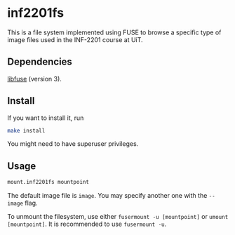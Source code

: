 # inf2201fs

This is a file system implemented using FUSE to browse a specific type of image files used in the INF-2201 course at UiT.

## Dependencies

[libfuse](https://github.com/libfuse/libfuse) (version 3).

## Install

If you want to install it, run

```sh
make install
```

You might need to have superuser privileges.

## Usage

```sh
mount.inf2201fs mountpoint
```

The default image file is `image`.
You may specify another one with the `--image` flag.

To unmount the filesystem, use either `fusermount -u [mountpoint]` or `umount [mountpoint]`.
It is recommended to use `fusermount -u`.
